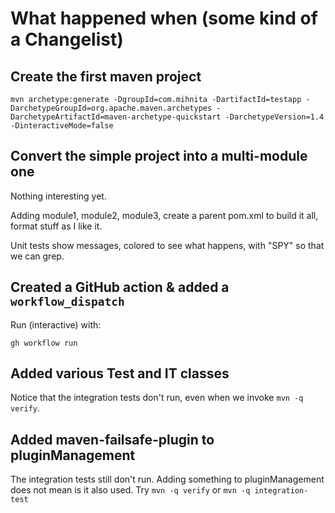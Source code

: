 # What happened when (some kind of a Changelist)

## Create the first maven project

```
mvn archetype:generate -DgroupId=com.mihnita -DartifactId=testapp -DarchetypeGroupId=org.apache.maven.archetypes -DarchetypeArtifactId=maven-archetype-quickstart -DarchetypeVersion=1.4 -DinteractiveMode=false
```

## Convert the simple project into a multi-module one

Nothing interesting yet.

Adding module1, module2, module3, create a parent pom.xml to build it all, format stuff as I like it.

Unit tests show messages, colored to see what happens, with "SPY" so that we can grep.

## Created a GitHub action & added a `workflow_dispatch`

Run (interactive) with:
```
gh workflow run
```

## Added various Test and IT classes

Notice that the integration tests don't run, even when we invoke `mvn -q verify`.

## Added maven-failsafe-plugin to pluginManagement

The integration tests still don't run.
Adding something to pluginManagement does not mean is it also used.
Try `mvn -q verify` or `mvn -q integration-test`
